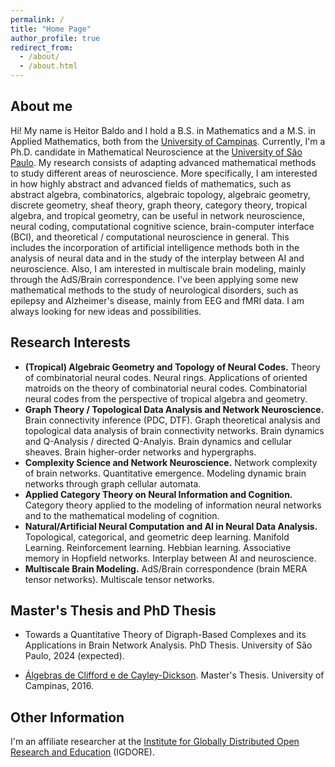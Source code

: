 ```yaml
---
permalink: /
title: "Home Page"
author_profile: true
redirect_from: 
  - /about/
  - /about.html
---
```



## About me

Hi! My name is Heitor Baldo and I hold a B.S. in Mathematics and a M.S. in Applied Mathematics, both from the [University of Campinas](https://www.unicamp.br/en). Currently, I'm a Ph.D. candidate in Mathematical Neuroscience at the [University of São Paulo](https://www5.usp.br/). 
My research consists of adapting advanced mathematical methods to study different areas of neuroscience. More specifically, I am interested in how highly abstract and advanced fields of mathematics, such as abstract algebra, combinatorics, algebraic topology, algebraic geometry, discrete geometry, sheaf theory, graph theory, category theory, tropical algebra, and tropical geometry, can be useful in network neuroscience, neural coding, computational cognitive science, brain-computer interface (BCI), and theoretical / computational neuroscience in general. This includes the incorporation of artificial intelligence methods both in the analysis of neural data and in the study of the interplay between AI and neuroscience. Also, I am interested in multiscale brain modeling, mainly through the AdS/Brain correspondence. I've been applying some new mathematical methods to the study of neurological disorders, such as epilepsy and Alzheimer's disease, mainly from EEG and fMRI data. I am always looking for new ideas and possibilities.



<!-- <div class="notice--info"> <!-- class="notice--warning" -->
<!-- You may find a short version of my CV <a href=""><strong>here</strong></a>.-->
<!-- </div>-->

## Research Interests

* **(Tropical) Algebraic Geometry and Topology of Neural Codes.** Theory of combinatorial neural codes. Neural rings. Applications of oriented matroids on the theory of combinatorial neural codes. Combinatorial neural codes from the perspective of tropical algebra and geometry.
* **Graph Theory / Topological Data Analysis and Network Neuroscience.** Brain connectivity inference (PDC, DTF). Graph theoretical analysis and topological data analysis of brain connectivity networks. Brain dynamics and Q-Analysis / directed Q-Analyis. Brain dynamics and cellular sheaves. Brain higher-order networks and hypergraphs.
* **Complexity Science and Network Neuroscience.** Network complexity of brain networks. Quantitative emergence. Modeling dynamic brain networks through graph cellular automata.
* **Applied Category Theory on Neural Information and Cognition.** Category theory applied to the modeling of information neural networks and to the mathematical modeling of cognition.
* **Natural/Artificial Neural Computation and AI in Neural Data Analysis.** Topological, categorical, and geometric deep learning. Manifold Learning. Reinforcement learning. Hebbian learning. Associative memory in Hopfield networks. Interplay between AI and neuroscience. 
* **Multiscale Brain Modeling.** AdS/Brain correspondence (brain MERA tensor networks). Multiscale tensor networks.


## Master's Thesis and PhD Thesis


* Towards a Quantitative Theory of Digraph-Based Complexes and its Applications in Brain Network Analysis. PhD Thesis. University of São Paulo, 2024 (expected).

* [Álgebras de Clifford e de Cayley-Dickson](/files/BaldoHeitor_MP.pdf). Master's Thesis. University of Campinas, 2016.




## Other Information

I'm an affiliate researcher at the [Institute for Globally Distributed Open Research and Education](https://igdore.org/) (IGDORE).
